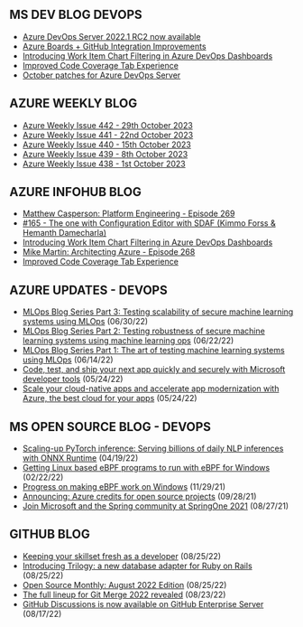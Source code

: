 ## MS DEV BLOG DEVOPS 

<!-- DEVBLOGDEVOPS:START -->
- [Azure DevOps Server 2022.1 RC2 now available](https://devblogs.microsoft.com/devops/azure-devops-server-2022-1-rc2-now-available/)
- [Azure Boards + GitHub Integration Improvements](https://devblogs.microsoft.com/devops/azure-boards-github-integration-improvements/)
- [Introducing Work Item Chart Filtering in Azure DevOps Dashboards](https://devblogs.microsoft.com/devops/introducing-work-item-chart-filtering-in-azure-devops-dashboards/)
- [Improved Code Coverage Tab Experience](https://devblogs.microsoft.com/devops/improved-code-coverage-tab-experience/)
- [October patches for Azure DevOps Server](https://devblogs.microsoft.com/devops/october-patches-for-azure-devops-server-3/)
<!-- DEVBLOGDEVOPS:END -->


## AZURE WEEKLY BLOG

<!-- AZUREWEEKLY:START -->
- [Azure Weekly Issue 442 - 29th October 2023](https://azureweekly.info/issue-442.html)
- [Azure Weekly Issue 441 - 22nd October 2023](https://azureweekly.info/issue-441.html)
- [Azure Weekly Issue 440 - 15th October 2023](https://azureweekly.info/issue-440.html)
- [Azure Weekly Issue 439 - 8th October 2023](https://azureweekly.info/issue-439.html)
- [Azure Weekly Issue 438 - 1st October 2023](https://azureweekly.info/issue-438.html)
<!-- AZUREWEEKLY:END -->

## AZURE INFOHUB BLOG 

<!-- AZUREINFOHUB:START -->
- [Matthew Casperson: Platform Engineering - Episode 269](http://feed.azuredevops.show/matthew-casperson-platform-engineering-episode-269)
- [#165 - The one with Configuration Editor with SDAF &lpar;Kimmo Forss &amp; Hemanth Damecharla&rpar;](https://www.youtube.com/watch?v=RwSMUcUU_fk)
- [Introducing Work Item Chart Filtering in Azure DevOps Dashboards](https://devblogs.microsoft.com/devops/introducing-work-item-chart-filtering-in-azure-devops-dashboards/)
- [Mike Martin: Architecting Azure - Episode 268](http://feed.azuredevops.show/mike-martin-architecting-azure-episode-268)
- [Improved Code Coverage Tab Experience](https://devblogs.microsoft.com/devops/improved-code-coverage-tab-experience/)
<!-- AZUREINFOHUB:END -->


## AZURE UPDATES - DEVOPS 

<!-- AZUREUPDATES:START -->

 - [MLOps Blog Series Part 3: Testing scalability of secure machine learning systems using MLOps](https://azure.microsoft.com/blog/mlops-blog-series-part-3-testing-scalability-of-secure-machine-learning-systems-using-mlops/) (06/30/22)
 - [MLOps Blog Series Part 2: Testing robustness of secure machine learning systems using machine learning ops](https://azure.microsoft.com/blog/mlops-blog-series-part-2-testing-robustness-of-secure-machine-learning-systems-using-machine-learning-ops/) (06/22/22)
 - [MLOps Blog Series Part 1: The art of testing machine learning systems using MLOps](https://azure.microsoft.com/blog/mlops-blog-series-part-1-the-art-of-testing-machine-learning-systems-using-mlops/) (06/14/22)
 - [Code, test, and ship your next app quickly and securely with Microsoft developer tools](https://azure.microsoft.com/blog/code-test-and-ship-your-next-app-quickly-and-securely-with-microsoft-developer-tools/) (05/24/22)
 - [Scale your cloud-native apps and accelerate app modernization with Azure, the best cloud for your apps](https://azure.microsoft.com/blog/scale-your-cloudnative-apps-and-accelerate-app-modernization-with-azure-the-best-cloud-for-your-apps/) (05/24/22)
<!-- AZUREUPDATES:END -->


## MS OPEN SOURCE BLOG - DEVOPS 

<!-- MSOPENSOURCEBLOG:START -->

 - [Scaling-up PyTorch inference: Serving billions of daily NLP inferences with ONNX Runtime](https://cloudblogs.microsoft.com/opensource/2022/04/19/scaling-up-pytorch-inference-serving-billions-of-daily-nlp-inferences-with-onnx-runtime/) (04/19/22)
 - [Getting Linux based eBPF programs to run with eBPF for Windows](https://cloudblogs.microsoft.com/opensource/2022/02/22/getting-linux-based-ebpf-programs-to-run-with-ebpf-for-windows/) (02/22/22)
 - [Progress on making eBPF work on Windows](https://cloudblogs.microsoft.com/opensource/2021/11/29/progress-on-making-ebpf-work-on-windows/) (11/29/21)
 - [Announcing: Azure credits for open source projects](https://cloudblogs.microsoft.com/opensource/2021/09/28/announcing-azure-credits-for-open-source-projects/) (09/28/21)
 - [Join Microsoft and the Spring community at SpringOne 2021](https://cloudblogs.microsoft.com/opensource/2021/08/27/join-microsoft-and-the-spring-community-at-springone-2021/) (08/27/21)
<!-- MSOPENSOURCEBLOG:END -->


## GITHUB BLOG


<!-- GITHUB:START -->

 - [Keeping your skillset fresh as a developer](https://github.blog/2022-08-25-keeping-your-skillset-fresh-as-a-developer/) (08/25/22)
 - [Introducing Trilogy: a new database adapter for Ruby on Rails](https://github.blog/2022-08-25-introducing-trilogy-a-new-database-adapter-for-ruby-on-rails/) (08/25/22)
 - [Open Source Monthly: August 2022 Edition](https://github.blog/2022-08-25-open-source-monthly-august-2022-edition/) (08/25/22)
 - [The full lineup for Git Merge 2022 revealed](https://github.blog/2022-08-23-the-full-lineup-for-git-merge-2022-revealed/) (08/23/22)
 - [GitHub Discussions is now available on GitHub Enterprise Server](https://github.blog/2022-08-17-github-discussions-is-now-available-on-github-enterprise-server/) (08/17/22)
<!-- GITHUB:END -->
